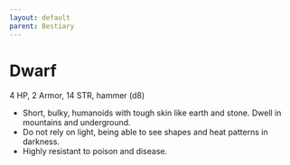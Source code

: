 ```yaml
---
layout: default
parent: Bestiary
---
```


# Dwarf

4 HP, 2 Armor, 14 STR, hammer (d8)

- Short, bulky, humanoids with tough skin like earth and stone. Dwell in mountains and underground.
- Do not rely on light, being able to see shapes and heat patterns in darkness.
- Highly resistant to poison and disease.
